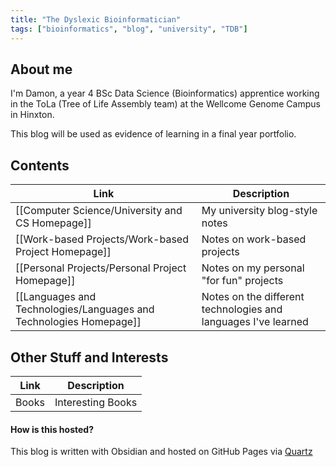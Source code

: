 ```yaml
---
title: "The Dyslexic Bioinformatician"
tags: ["bioinformatics", "blog", "university", "TDB"]
---
```


## About me
I'm Damon, a year 4 BSc Data Science (Bioinformatics) apprentice working in the ToLa (Tree of Life Assembly team) at the Wellcome Genome Campus in Hinxton.

This blog will be used as evidence of learning in a final year portfolio.

## Contents

| Link | Description | 
|-----|-----|
| [[Computer Science/University and CS Homepage]] | My university blog-style notes |
| [[Work-based Projects/Work-based Project Homepage]] | Notes on work-based projects |
| [[Personal Projects/Personal Project Homepage]] | Notes on my personal "for fun" projects | 
| [[Languages and Technologies/Languages and Technologies Homepage]] | Notes on the different technologies and languages I've learned |

## Other Stuff and Interests

| Link | Description | 
|-----|-----|
| Books | Interesting Books |

#### How is this hosted?
This blog is written with Obsidian and hosted on GitHub Pages via [Quartz](https://github.com/jackyzha0/quartz)